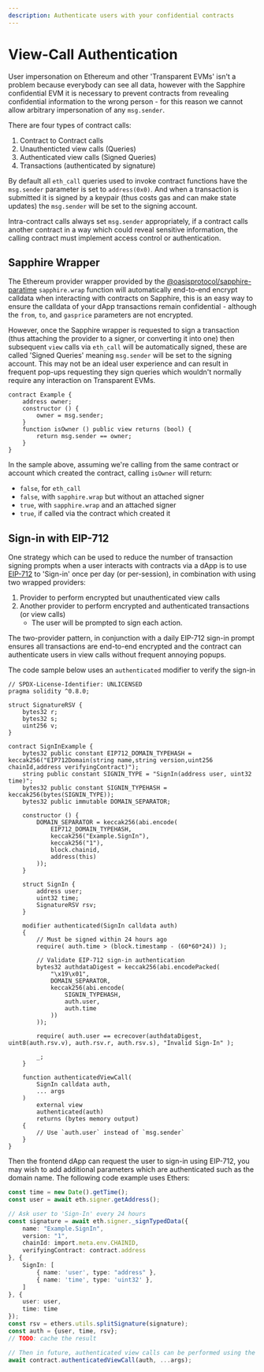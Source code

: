 ```yaml
---
description: Authenticate users with your confidential contracts
---
```


# View-Call Authentication

User impersonation on Ethereum and other 'Transparent EVMs' isn't a problem because everybody can see all data, however with the Sapphire confidential EVM it is necessary to prevent contracts from revealing confidential information to the wrong person - for this reason we cannot allow arbitrary impersonation of any `msg.sender`.

There are four types of contract calls:

 1. Contract to Contract calls
 2. Unauthenticted view calls (Queries)
 3. Authenticated view calls (Signed Queries)
 4. Transactions (authenticated by signature)

By default all `eth_call` queries used to invoke contract functions have the `msg.sender` parameter is set to `address(0x0)`. And when a transaction is submitted it is signed by a keypair (thus costs gas and can make state updates) the `msg.sender` will be set to the signing account.

Intra-contract calls always set `msg.sender` appropriately, if a contract calls another contract in a way which could reveal sensitive information, the calling contract must implement access control or authentication.

## Sapphire Wrapper

The Ethereum provider wrapper provided by the [@oasisprotocol/sapphire-paratime](https://www.npmjs.com/package/@oasisprotocol/sapphire-paratime) `sapphire.wrap` function will automatically end-to-end encrypt calldata when interacting with contracts on Sapphire, this is an easy way to ensure the calldata of your dApp transactions remain confidential - although the `from`, `to`, and `gasprice` parameters are not encrypted.

However, once the Sapphire wrapper is requested to sign a transaction (thus attaching the provider to a signer, or converting it into one) then subsequent `view` calls via `eth_call` will be automatically signed, these are called 'Signed Queries' meaning `msg.sender` will be set to the signing account. This may not be an ideal user experience and can result in frequent pop-ups requesting they sign queries which wouldn't normally require any interaction on Transparent EVMs.

```solidity
contract Example {
    address owner;
    constructor () {
        owner = msg.sender;
    }
    function isOwner () public view returns (bool) {
        return msg.sender == owner;
    }
}
```

In the sample above, assuming we're calling from the same contract or account which created the contract, calling `isOwner` will return:

 * `false`, for `eth_call`
 * `false`, with `sapphire.wrap` but without an attached signer
 * `true`, with `sapphire.wrap` and an attached signer
 * `true`, if called via the contract which created it

## Sign-in with EIP-712

One strategy which can be used to reduce the number of transaction signing prompts when a user interacts with contracts via a dApp is to use [EIP-712](https://eips.ethereum.org/EIPS/eip-712) to 'Sign-in' once per day (or per-session), in combination with using two wrapped providers:

 1. Provider to perform encrypted but unauthenticated view calls
 2. Another provider to perform encrypted and authenticated transactions (or view calls)
    - The user will be prompted to sign each action.

The two-provider pattern, in conjunction with a daily EIP-712 sign-in prompt ensures all transactions are end-to-end encrypted and the contract can authenticate users in view calls without frequent annoying popups.

The code sample below uses an `authenticated` modifier to verify the sign-in

```solidity
// SPDX-License-Identifier: UNLICENSED
pragma solidity ^0.8.0;

struct SignatureRSV {
    bytes32 r;
    bytes32 s;
    uint256 v;
}

contract SignInExample {
    bytes32 public constant EIP712_DOMAIN_TYPEHASH = keccak256("EIP712Domain(string name,string version,uint256 chainId,address verifyingContract)");
    string public constant SIGNIN_TYPE = "SignIn(address user, uint32 time)";
    bytes32 public constant SIGNIN_TYPEHASH = keccak256(bytes(SIGNIN_TYPE));
    bytes32 public immutable DOMAIN_SEPARATOR;

    constructor () {
        DOMAIN_SEPARATOR = keccak256(abi.encode(
            EIP712_DOMAIN_TYPEHASH,
            keccak256("Example.SignIn"),
            keccak256("1"),
            block.chainid,
            address(this)
        ));
    }

    struct SignIn {
        address user;
        uint32 time;
        SignatureRSV rsv;
    }

    modifier authenticated(SignIn calldata auth)
    {
        // Must be signed within 24 hours ago
        require( auth.time > (block.timestamp - (60*60*24)) );

        // Validate EIP-712 sign-in authentication
        bytes32 authdataDigest = keccak256(abi.encodePacked(
            "\x19\x01",
            DOMAIN_SEPARATOR,
            keccak256(abi.encode(
                SIGNIN_TYPEHASH,
                auth.user,
                auth.time
            ))
        ));

        require( auth.user == ecrecover(authdataDigest, uint8(auth.rsv.v), auth.rsv.r, auth.rsv.s), "Invalid Sign-In" );

        _;
    }

    function authenticatedViewCall(
        SignIn calldata auth,
        ... args
    )
        external view
        authenticated(auth)
        returns (bytes memory output)
    {
        // Use `auth.user` instead of `msg.sender`
    }
}
```

Then the frontend dApp can request the user to sign-in using EIP-712, you may wish to add additional parameters which are authenticated such as the domain name. The following code example uses Ethers:

```typescript
const time = new Date().getTime();
const user = await eth.signer.getAddress();

// Ask user to 'Sign-In' every 24 hours
const signature = await eth.signer._signTypedData({
    name: "Example.SignIn",
    version: "1",
    chainId: import.meta.env.CHAINID,
    verifyingContract: contract.address
}, {
    SignIn: [
        { name: 'user', type: "address" },
        { name: 'time', type: 'uint32' },
    ]
}, {
    user: user,
    time: time
});
const rsv = ethers.utils.splitSignature(signature);
const auth = {user, time, rsv};
// TODO: cache the result

// Then in future, authenticated view calls can be performed using the authenticated data
await contract.authenticatedViewCall(auth, ...args);
```